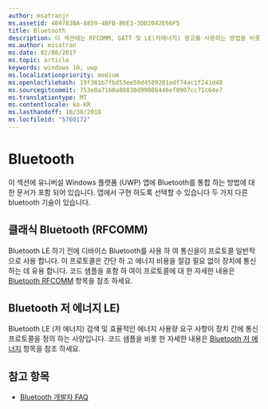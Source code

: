 ```yaml
---
author: msatranjr
ms.assetid: 404783BA-8859-4BFB-86E3-3DD2042E66F5
title: Bluetooth
description: 이 섹션에는 RFCOMM, GATT 및 LE(저에너지) 광고를 사용하는 방법을 비롯해 UWP(유니버설 Windows 플랫폼) 앱에 Bluetooth를 통합하는 방법에 대한 문서가 포함되어있습니다.
ms.author: misatran
ms.date: 02/08/2017
ms.topic: article
keywords: windows 10, uwp
ms.localizationpriority: medium
ms.openlocfilehash: 19f381b7fbd53ee50d4589201edf74ac1f241d40
ms.sourcegitcommit: 753e0a7160a88830d9908b446ef0907cc71c64e7
ms.translationtype: MT
ms.contentlocale: ko-KR
ms.lasthandoff: 10/30/2018
ms.locfileid: "5760172"
---
```

# <a name="bluetooth"></a>Bluetooth
이 섹션에 유니버설 Windows 플랫폼 (UWP) 앱에 Bluetooth를 통합 하는 방법에 대 한 문서가 포함 되어 있습니다. 앱에서 구현 하도록 선택할 수 있습니다 두 가지 다른 bluetooth 기술이 있습니다.

## <a name="classic-bluetooth-rfcomm"></a>클래식 Bluetooth (RFCOMM)
Bluetooth LE 하기 전에 디바이스 Bluetooth를 사용 하 여 통신을이 프로토콜 일반적으로 사용 합니다. 이 프로토콜은 간단 하 고 에너지 비용을 절감 필요 없이 장치에 통신 하는 데 유용 합니다. 코드 샘플을 포함 하 여이 프로토콜에 대 한 자세한 내용은 [Bluetooth RFCOMM](send-or-receive-files-with-rfcomm.md) 항목을 참조 하세요.

## <a name="bluetooth-low-energy-le"></a>Bluetooth 저 에너지 LE)
Bluetooth LE (저 에너지) 검색 및 효율적인 에너지 사용량 요구 사항이 장치 간에 통신 프로토콜을 정의 하는 사양입니다. 코드 샘플을 비롯 한 자세한 내용은 [Bluetooth 저 에너지](bluetooth-low-energy-overview.md) 항목을 참조 하세요.

## <a name="see-also"></a>참고 항목
- [Bluetooth 개발자 FAQ](bluetooth-dev-faq.md)
